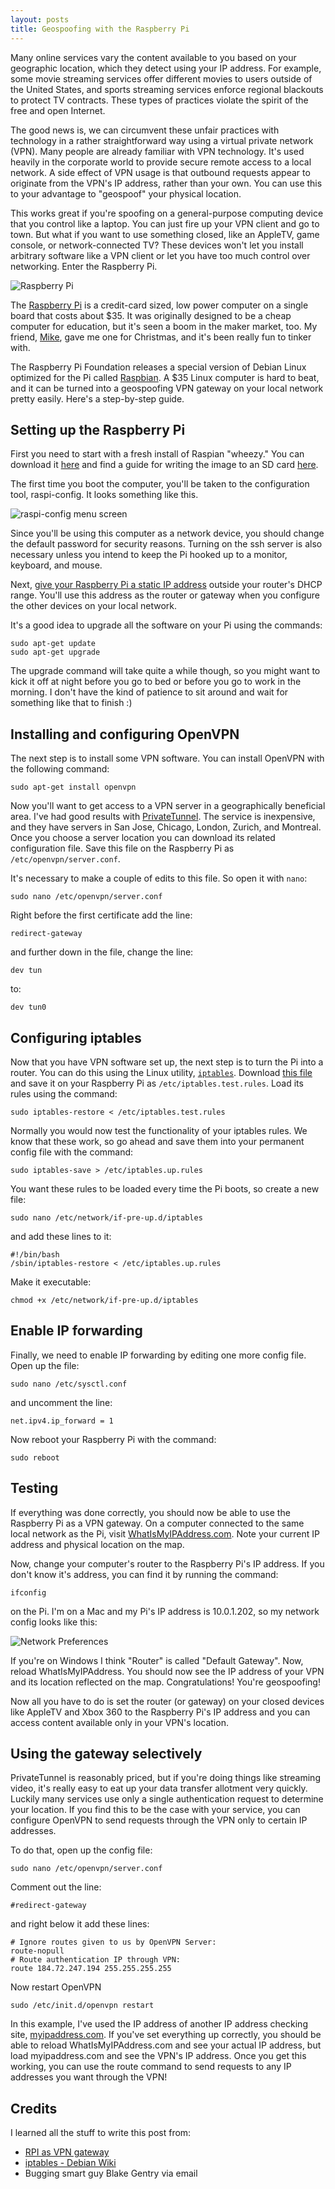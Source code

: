 ```yaml
---
layout: posts
title: Geospoofing with the Raspberry Pi
---
```


Many online services vary the content available to you based on your geographic location, which they detect using your IP address. For example, some movie streaming services offer different movies to users outside of the United States, and sports streaming services enforce regional blackouts to protect TV contracts. These types of practices violate the spirit of the free and open Internet.

The good news is, we can circumvent these unfair practices with technology in a rather straightforward way using a virtual private network (VPN). Many people are already familiar with VPN technology. It's used heavily in the corporate world to provide secure remote access to a local network. A side effect of VPN usage is that outbound requests appear to originate from the VPN's IP address, rather than your own. You can use this to your advantage to "geospoof" your physical location.

This works great if you're spoofing on a general-purpose computing device that you control like a laptop. You can just fire up your VPN client and go to town. But what if you want to use something closed, like an AppleTV, game console, or network-connected TV? These devices won't let you install arbitrary software like a VPN client or let you have too much control over networking. Enter the Raspberry Pi.

![Raspberry Pi](/images/RaspberryPi.jpeg)

The [Raspberry Pi](http://www.raspberrypi.org/faqs) is a credit-card sized, low power computer on a single board that costs about $35. It was originally designed to be a cheap computer for education, but it's seen a boom in the maker market, too. My friend, [Mike](http://www.youtube.com/watch?v=Kh2AWswAMvw), gave me one for Christmas, and it's been really fun to tinker with.

The Raspberry Pi Foundation releases a special version of Debian Linux optimized for the Pi called [Raspbian](http://www.raspbian.org/). A $35 Linux computer is hard to beat, and it can be turned into a geospoofing VPN gateway on your local network pretty easily. Here's a step-by-step guide.

Setting up the Raspberry Pi
---------------------------

First you need to start with a fresh install of Raspian "wheezy." You can download it [here](http://www.raspberrypi.org/downloads) and find a guide for writing the image to an SD card [here](http://elinux.org/RPi_Easy_SD_Card_Setup).

The first time you boot the computer, you'll be taken to the configuration tool, raspi-config. It looks something like this.

![raspi-config menu screen](/images/raspi-config.png)

Since you'll be using this computer as a network device, you should change the default password for security reasons. Turning on the ssh server is also necessary unless you intend to keep the Pi hooked up to a monitor, keyboard, and mouse.

Next, [give your Raspberry Pi a static IP address](http://www.raspberrypi-tutorials.co.uk/raspberry-pi-static-ip-address/) outside your router's DHCP range. You'll use this address as the router or gateway when you configure the other devices on your local network.

It's a good idea to upgrade all the software on your Pi using the commands:

    sudo apt-get update
    sudo apt-get upgrade

The upgrade command will take quite a while though, so you might want to kick it off at night before you go to bed or before you go to work in the morning. I don't have the kind of patience to sit around and wait for something like that to finish :)

Installing and configuring OpenVPN
----------------------------------

The next step is to install some VPN software. You can install OpenVPN with the following command:

    sudo apt-get install openvpn

Now you'll want to get access to a VPN server in a geographically beneficial area. I've had good results with [PrivateTunnel](https://www.privatetunnel.com). The service is inexpensive, and they have servers in San Jose, Chicago, London, Zurich, and Montreal. Once you choose a server location you can download its related configuration file. Save this file on the Raspberry Pi as `/etc/openvpn/server.conf`.

It's necessary to make a couple of edits to this file. So open it with `nano`:

    sudo nano /etc/openvpn/server.conf

Right before the first certificate add the line:

    redirect-gateway

and further down in the file, change the line:

    dev tun

to:

    dev tun0

Configuring iptables
--------------------

Now that you have VPN software set up, the next step is to turn the Pi into a router. You can do this using the Linux utility, [`iptables`](http://wiki.debian.org/iptables). Download [this file](/share/iptables.test.rules) and save it on your Raspberry Pi as `/etc/iptables.test.rules`. Load its rules using the command:

    sudo iptables-restore < /etc/iptables.test.rules

Normally you would now test the functionality of your iptables rules. We know that these work, so go ahead and save them into your permanent config file with the command:

    sudo iptables-save > /etc/iptables.up.rules

You want these rules to be loaded every time the Pi boots, so create a new file:

    sudo nano /etc/network/if-pre-up.d/iptables

and add these lines to it:

    #!/bin/bash
    /sbin/iptables-restore < /etc/iptables.up.rules

Make it executable:

    chmod +x /etc/network/if-pre-up.d/iptables

Enable IP forwarding
--------------------

Finally, we need to enable IP forwarding by editing one more config file. Open up the file:

    sudo nano /etc/sysctl.conf

and uncomment the line:

    net.ipv4.ip_forward = 1

Now reboot your Raspberry Pi with the command:

    sudo reboot

Testing
-------

If everything was done correctly, you should now be able to use the Raspberry Pi as a VPN gateway. On a computer connected to the same local network as the Pi, visit [WhatIsMyIPAddress.com](http://whatismyipaddress.com/). Note your current IP address and physical location on the map.

Now, change your computer's router to the Raspberry Pi's IP address. If you don't know it's address, you can find it by running the command:

    ifconfig

on the Pi. I'm on a Mac and my Pi's IP address is 10.0.1.202, so my network config looks like this:

![Network Preferences](/images/network-config.png)

If you're on Windows I think "Router" is called "Default Gateway". Now, reload WhatIsMyIPAddress. You should now see the IP address of your VPN and its location reflected on the map. Congratulations! You're geospoofing!

Now all you have to do is set the router (or gateway) on your closed devices like AppleTV and Xbox 360 to the Raspberry Pi's IP address and you can access content available only in your VPN's location.

Using the gateway selectively
-----------------------------

PrivateTunnel is reasonably priced, but if you're doing things like streaming video, it's really easy to eat up your data transfer allotment very quickly. Luckily many services use only a single authentication request to determine your location. If you find this to be the case with your service, you can configure OpenVPN to send requests through the VPN only to certain IP addresses.

To do that, open up the config file:

    sudo nano /etc/openvpn/server.conf

Comment out the line:

    #redirect-gateway

and right below it add these lines:

    # Ignore routes given to us by OpenVPN Server:
    route-nopull
    # Route authentication IP through VPN:
    route 184.72.247.194 255.255.255.255

Now restart OpenVPN

    sudo /etc/init.d/openvpn restart

In this example, I've used the IP address of another IP address checking site, [myipaddress.com](http://myipaddress.com). If you've set everything up correctly, you should be able to reload WhatIsMyIPAddress.com and see your actual IP address, but load myipaddress.com and see the VPN's IP address. Once you get this working, you can use the route command to send requests to any IP addresses you want through the VPN!

Credits
-------

I learned all the stuff to write this post from:

- [RPI as VPN gateway](http://www.raspberrypi.org/phpBB3/viewtopic.php?f=36&t=19350)
- [iptables - Debian Wiki](http://wiki.debian.org/iptables)
- Bugging smart guy Blake Gentry via email